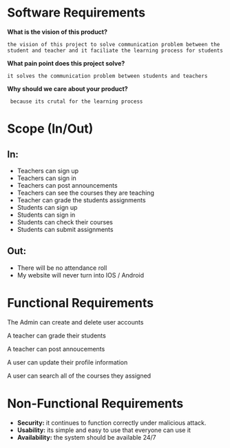 # Software Requirements

**What is the vision of this product?**

    the vision of this project to solve communication problem between the student and teacher and it faciliate the learning process for students

**What pain point does this project solve?**
 
    it solves the communication problem between students and teachers

 



**Why should we care about your product?**

     because its crutal for the learning process

# Scope (In/Out)
## In: 
* Teachers can sign up
* Teachers can sign in
* Teachers can post announcements
* Teachers can see the courses they are teaching
* Teacher can grade the students assignments
* Students can sign up
* Students can sign in
* Students can check their courses
* Students can submit assignments

## Out:
* There will be no attendance roll
* My website will never turn into IOS / Android


# Functional Requirements

The Admin can create and delete user accounts

A teacher can grade their students

A teacher can post annoucements 

A user can update their profile information

A user can search all of the courses they assigned


# Non-Functional Requirements

* **Security:** it continues to function correctly under malicious attack.
* **Usability:** its simple and easy to use that everyone can use it 
* **Availability:** the system should be available 24/7